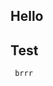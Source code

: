 ## Hello

<link rel="stylesheet" href="https://cdnjs.cloudflare.com/ajax/libs/highlight.js/11.8.0/styles/default.min.css">
<script src="https://cdnjs.cloudflare.com/ajax/libs/highlight.js/11.8.0/highlight.min.js"></script>
<script>
document.querySelectorAll('pre code.highlight').forEach((block) => {
  hljs.highlightElement(block);
});
</script>

## Test
<code> brrr </code>

<pre><code class="highlight language-php">
  <?php
    echo "test";
  ?>
</code></pre>

